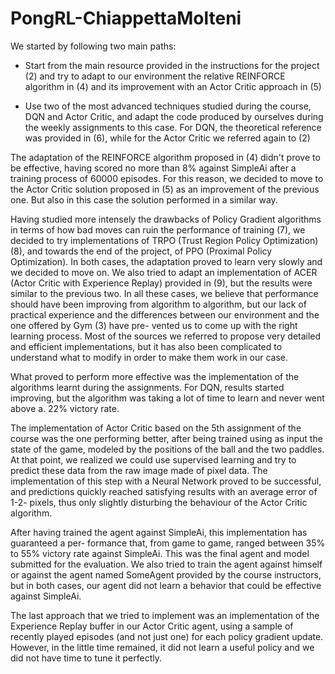 # PongRL-ChiappettaMolteni

We started by following two main paths:

- Start from the main resource provided in the instructions for the project (2) and try to adapt
to our environment the relative REINFORCE algorithm in (4) and its improvement with an
Actor Critic approach in (5)

- Use two of the most advanced techniques studied during the course, DQN and Actor Critic,
and adapt the code produced by ourselves during the weekly assignments to this case. For
DQN, the theoretical reference was provided in (6), while for the Actor Critic we referred
again to (2)

The adaptation of the REINFORCE algorithm proposed in (4) didn't prove to be effective, having
scored no more than 8% against SimpleAi after a training process of 60000 episodes. For this reason,
we decided to move to the Actor Critic solution proposed in (5) as an improvement of the previous
one. But also in this case the solution performed in a similar way.

Having studied more intensely the drawbacks of Policy Gradient algorithms in terms of how bad
moves can ruin the performance of training (7), we decided to try implementations of TRPO (Trust
Region Policy Optimization) (8), and towards the end of the project, of PPO (Proximal Policy
Optimization). In both cases, the adaptation proved to learn very slowly and we decided to move
on. We also tried to adapt an implementation of ACER (Actor Critic with Experience Replay)
provided in (9), but the results were similar to the previous two. In all these cases, we believe that
performance should have been improving from algorithm to algorithm, but our lack of practical
experience and the differences between our environment and the one offered by Gym (3) have pre-
vented us to come up with the right learning process. Most of the sources we referred to propose
very detailed and efficient implementations, but it has also been complicated to understand what
to modify in order to make them work in our case.

What proved to perform more effective was the implementation of the algorithms learnt during
the assignments. For DQN, results started improving, but the algorithm was taking a lot of time
to learn and never went above a. 22% victory rate.

The implementation of Actor Critic based on the 5th assignment of the course was the one
performing better, after being trained using as input the state of the game, modeled by the positions
of the ball and the two paddles. At that point, we realized we could use supervised learning and
try to predict these data from the raw image made of pixel data. The implementation of this step
with a Neural Network proved to be successful, and predictions quickly reached satisfying results
with an average error of 1-2- pixels, thus only slightly disturbing the behaviour of the Actor Critic
algorithm.

After having trained the agent against SimpleAi, this implementation has guaranteed a per-
formance that, from game to game, ranged between 35% to 55% victory rate against SimpleAi.
This was the final agent and model submitted for the evaluation. We also tried to train the agent
against himself or against the agent named SomeAgent provided by the course instructors, but in
both cases, our agent did not learn a behavior that could be effective against SimpleAi.

The last approach that we tried to implement was an implementation of the Experience Replay
buffer in our Actor Critic agent, using a sample of recently played episodes (and not just one) for
each policy gradient update. However, in the little time remained, it did not learn a useful policy
and we did not have time to tune it perfectly.
